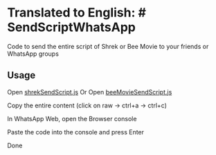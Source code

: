 # Translated to English: # SendScriptWhatsApp

Code to send the entire script of Shrek or Bee Movie to your friends or WhatsApp groups

## Usage

Open [shrekSendScript.js](https://github.com/Matt-Fontes/SendScriptWhatsApp/blob/main/shrekSendScript.js)
Or
Open [beeMovieSendScript.js](https://github.com/Matt-Fontes/SendScriptWhatsApp/blob/main/beeMovieSendScript.js)

Copy the entire content (click on raw -> ctrl+a -> ctrl+c)

In WhatsApp Web, open the Browser console

Paste the code into the console and press Enter

Done
